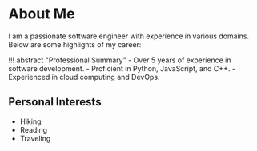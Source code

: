 # About Me

I am a passionate software engineer with experience in various domains. Below are some highlights of my career:

!!! abstract "Professional Summary"
    - Over 5 years of experience in software development.
    - Proficient in Python, JavaScript, and C++.
    - Experienced in cloud computing and DevOps.

## Personal Interests
- Hiking
- Reading
- Traveling
